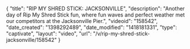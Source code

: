 {
    "title": "RIP MY SHRED STICK: JACKSONVILLE",
    "description": "Another day of Rip My Shred Stick fun, where fun waves and perfect weather met our competitors at the Jacksonville Pier.",
    "videoid": "158542",
    "date_created": "1398292489",
    "date_modified": "1418181331",
    "type": "captivate",
    "layout": "video",
    "url": "\/v\/rip-my-shred-stick-jacksonville\/158542"
}